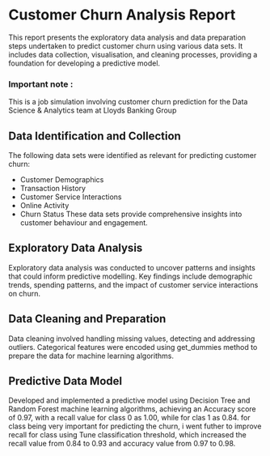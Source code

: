 # Customer Churn Analysis Report

This report presents the exploratory data analysis and data preparation steps undertaken to predict customer churn using various data sets. It includes data collection, visualisation, and cleaning processes, providing a foundation for developing a predictive model.

### Important note :
This is a job simulation involving customer churn prediction for the Data Science & Analytics team at Lloyds Banking Group
 
## Data Identification and Collection

The following data sets were identified as relevant for predicting customer churn:
- Customer Demographics
- Transaction History
- Customer Service Interactions
- Online Activity
- Churn Status
These data sets provide comprehensive insights into customer behaviour and engagement.

## Exploratory Data Analysis

Exploratory data analysis was conducted to uncover patterns and insights that could inform predictive modelling. Key findings include demographic trends, spending patterns, and the impact of customer service interactions on churn.

## Data Cleaning and Preparation

Data cleaning involved handling missing values, detecting and addressing outliers. Categorical features were encoded using get_dummies method to prepare the data for machine learning algorithms.

## Predictive Data Model

Developed and implemented a predictive model using Decision Tree and Random Forest machine learning algorithms, achieving an Accuracy score of 0.97, with a recall value for class 0 as 1.00, while for clas 1 as 0.84. for class being very important for predicting the churn, i went futher to improve recall for class using Tune classification threshold, which increased the recall value from 0.84 to 0.93 and accuracy value from 0.97 to 0.98.

